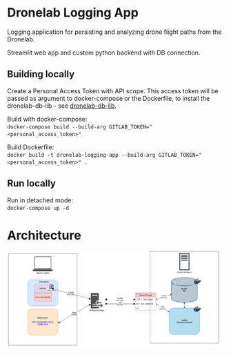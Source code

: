 # Dronelab Logging App

Logging application for persisting and analyzing drone flight paths from the Dronelab.  

Streamlit web app and custom python backend with DB connection.

## Building locally
Create a Personal Access Token with API scope. This access token will be passed as argument to docker-compose or the Dockerfile, to install the dronelab-db-lib - see [dronelab-db-lib](https://gitlab.web.fh-kufstein.ac.at/golecpatrik/dronelab-db-lib/-/blob/master/README.md).

Build with docker-compose:  
`docker-compose build --build-arg GITLAB_TOKEN="<personal_access_token>"`

Build Dockerfile:  
`docker build -t dronelab-logging-app --build-arg GITLAB_TOKEN="<personal_access_token>" .`

## Run locally
Run in detached mode:  
`docker-compose up -d`

# Architecture
![](diagrams/architecture.png)